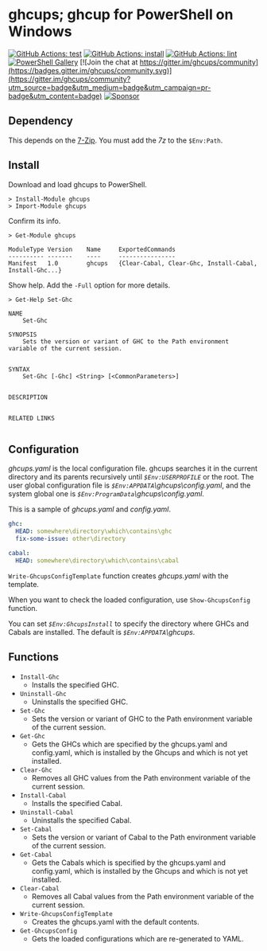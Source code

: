 # ghcups; ghcup for PowerShell on Windows

[![GitHub Actions: test](https://github.com/kakkun61/ghcups/workflows/test/badge.svg)](https://github.com/kakkun61/ghcups/actions?query=workflow%3Atest) [![GitHub Actions: install](https://github.com/kakkun61/ghcups/workflows/install/badge.svg)](https://github.com/kakkun61/ghcups/actions?query=workflow%3Ainstall) [![GitHub Actions: lint](https://github.com/kakkun61/ghcups/workflows/lint/badge.svg)](https://github.com/kakkun61/ghcups/actions?query=workflow%3Alint) [![PowerShell Gallery](https://img.shields.io/powershellgallery/p/ghcups.svg)](https://www.powershellgallery.com/packages/ghcups/) [![Join the chat at https://gitter.im/ghcups/community](https://badges.gitter.im/ghcups/community.svg)](https://gitter.im/ghcups/community?utm_source=badge&utm_medium=badge&utm_campaign=pr-badge&utm_content=badge) [![Sponsor](https://img.shields.io/badge/Sponsor-%E2%9D%A4-red?logo=GitHub)](https://github.com/sponsors/kakkun61)

## Dependency

This depends on the [7-Zip](https://sourceforge.net/projects/sevenzip/files/7-Zip/). You must add the _7z_ to the `$Env:Path`.

## Install

Download and load ghcups to PowerShell.

```
> Install-Module ghcups
> Import-Module ghcups
```

Confirm its info.

```
> Get-Module ghcups

ModuleType Version    Name     ExportedCommands
---------- -------    ----     ----------------
Manifest   1.0        ghcups   {Clear-Cabal, Clear-Ghc, Install-Cabal, Install-Ghc...}
```

Show help. Add the `-Full` option for more details.

```
> Get-Help Set-Ghc

NAME
    Set-Ghc

SYNOPSIS
    Sets the version or variant of GHC to the Path environment variable of the current session.


SYNTAX
    Set-Ghc [-Ghc] <String> [<CommonParameters>]


DESCRIPTION


RELATED LINKS


```

## Configuration

_ghcups.yaml_ is the local configuration file. ghcups searches it in the current directory and its parents recursively until _`$Env:USERPROFILE`_ or the root. The user global configuration file is _`$Env:APPDATA`\ghcups\config.yaml_, and the system global one is _`$Env:ProgramData`\ghcups\config.yaml_.

This is a sample of _ghcups.yaml_ and _config.yaml_.

```yaml
ghc:
  HEAD: somewhere\directory\which\contains\ghc
  fix-some-issue: other\directory

cabal:
  HEAD: somewhere\directory\which\contains\cabal
```

`Write-GhcupsConfigTemplate` function creates _ghcups.yaml_ with the template.

When you want to check the loaded configuration, use `Show-GhcupsConfig` function.

You can set _`$Env:GhcupsInstall`_ to specify the directory where GHCs and Cabals are installed. The default is _`$Env:APPDATA`\ghcups_.

## Functions

- `Install-Ghc`
  - Installs the specified GHC.
- `Uninstall-Ghc`
  - Uninstalls the specified GHC.
- `Set-Ghc`
  - Sets the version or variant of GHC to the Path environment variable of the current session.
- `Get-Ghc`
  - Gets the GHCs which are specified by the ghcups.yaml and config.yaml, which is installed by the Ghcups and which is not yet installed.
- `Clear-Ghc`
  - Removes all GHC values from the Path environment variable of the current session.
- `Install-Cabal`
  - Installs the specified Cabal.
- `Uninstall-Cabal`
  - Uninstalls the specified Cabal.
- `Set-Cabal`
  - Sets the version or variant of Cabal to the Path environment variable of the current session.
- `Get-Cabal`
  - Gets the Cabals which is specified by the ghcups.yaml and config.yaml, which is installed by the Ghcups and which is not yet installed.
- `Clear-Cabal`
  - Removes all Cabal values from the Path environment variable of the current session.
- `Write-GhcupsConfigTemplate`
  - Creates the ghcups.yaml with the default contents.
- `Get-GhcupsConfig`
  - Gets the loaded configurations which are re-generated to YAML.
